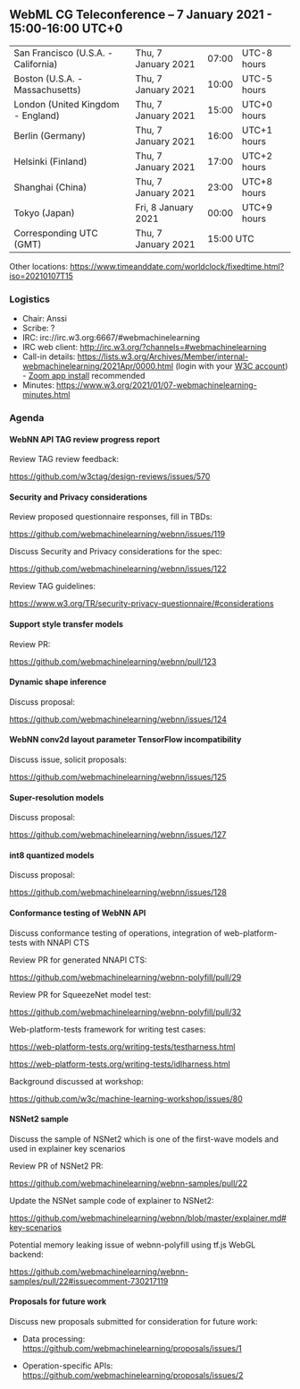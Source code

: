 ## WebML CG Teleconference – 7 January 2021 - 15:00-16:00 UTC+0

<table>
<tr><td> San Francisco (U.S.A. - California) <td> Thu, 7 January 2021 <td> 07:00 <td> UTC-8 hours
<tr><td> Boston (U.S.A. - Massachusetts) <td> Thu, 7 January 2021 <td> 10:00 <td> UTC-5 hours
<tr><td> London (United Kingdom - England) <td> Thu, 7 January 2021 <td> 15:00 <td> UTC+0 hours
<tr><td> Berlin (Germany) <td> Thu, 7 January 2021 <td> 16:00 <td> UTC+1 hours
<tr><td> Helsinki (Finland) <td> Thu, 7 January 2021 <td> 17:00 <td> UTC+2 hours
<tr><td> Shanghai (China) <td> Thu, 7 January 2021 <td> 23:00 <td> UTC+8 hours
<tr><td> Tokyo (Japan) <td> Fri, 8 January 2021 <td> 00:00 <td> UTC+9 hours
<tr><td> Corresponding UTC (GMT) <td> Thu, 7 January 2021 <td colspan=2> 15:00 UTC
</table>

Other locations: https://www.timeanddate.com/worldclock/fixedtime.html?iso=20210107T15

### Logistics

* Chair: Anssi
* Scribe: ?
* IRC: irc://irc.w3.org:6667/#webmachinelearning
* IRC web client: http://irc.w3.org/?channels=#webmachinelearning
* Call-in details: https://lists.w3.org/Archives/Member/internal-webmachinelearning/2021Apr/0000.html (login with your [W3C account](https://www.w3.org/Help/Account/)) - [Zoom app install](https://zoom.us/download) recommended
* Minutes: https://www.w3.org/2021/01/07-webmachinelearning-minutes.html

### Agenda

#### WebNN API TAG review progress report

Review TAG review feedback:

https://github.com/w3ctag/design-reviews/issues/570

#### Security and Privacy considerations

Review proposed questionnaire responses, fill in TBDs:

https://github.com/webmachinelearning/webnn/issues/119

Discuss Security and Privacy considerations for the spec:

https://github.com/webmachinelearning/webnn/issues/122

Review TAG guidelines:

https://www.w3.org/TR/security-privacy-questionnaire/#considerations

#### Support style transfer models

Review PR:

https://github.com/webmachinelearning/webnn/pull/123

#### Dynamic shape inference

Discuss proposal:

https://github.com/webmachinelearning/webnn/issues/124

#### WebNN conv2d layout parameter TensorFlow incompatibility

Discuss issue, solicit proposals:

https://github.com/webmachinelearning/webnn/issues/125

#### Super-resolution models

Discuss proposal:

https://github.com/webmachinelearning/webnn/issues/127

#### int8 quantized models 

Discuss proposal:

https://github.com/webmachinelearning/webnn/issues/128

#### Conformance testing of WebNN API

Discuss conformance testing of operations, integration of web-platform-tests with NNAPI CTS

Review PR for generated NNAPI CTS:

https://github.com/webmachinelearning/webnn-polyfill/pull/29

Review PR for SqueezeNet model test:

https://github.com/webmachinelearning/webnn-polyfill/pull/32

Web-platform-tests framework for writing test cases:

https://web-platform-tests.org/writing-tests/testharness.html

https://web-platform-tests.org/writing-tests/idlharness.html

Background discussed at workshop:

https://github.com/w3c/machine-learning-workshop/issues/80

#### NSNet2 sample

Discuss the sample of NSNet2 which is one of the first-wave models and used in explainer key scenarios

Review PR of NSNet2 PR:

https://github.com/webmachinelearning/webnn-samples/pull/22

Update the NSNet sample code of explainer to NSNet2:

https://github.com/webmachinelearning/webnn/blob/master/explainer.md#key-scenarios

Potential memory leaking issue of webnn-polyfill using tf.js WebGL backend:

https://github.com/webmachinelearning/webnn-samples/pull/22#issuecomment-730217119

#### Proposals for future work

Discuss new proposals submitted for consideration for future work:

- Data processing: https://github.com/webmachinelearning/proposals/issues/1

- Operation-specific APIs: https://github.com/webmachinelearning/proposals/issues/2
